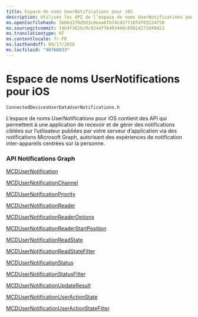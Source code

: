 ```yaml
---
title: Espace de noms UserNotifications pour iOS
description: Utilisez les API de l’espace de noms UserNotifications pour iOS pour recevoir et gérer les notifications utilisateur publiées par votre serveur d’application via Microsoft Graph Notifications.
ms.openlocfilehash: 5b66d370d503c0eaa6fb74c92ff10f4f03224f50
ms.sourcegitcommit: 14b4f362bc0c924dff6493490c80624273d49d23
ms.translationtype: HT
ms.contentlocale: fr-FR
ms.lasthandoff: 09/17/2020
ms.locfileid: "90760833"
---
```

# <a name="usernotifications-namespace-for-ios"></a>Espace de noms UserNotifications pour iOS

```
ConnectedDevicesUserDataUserNotifications.h
```

L’espace de noms UserNotifications pour iOS contient des API qui permettent à une application de recevoir et de gérer des notifications ciblées sur l’utilisateur publiées par votre serveur d’application via des notifications Microsoft Graph, autorisant des expériences de notification inter-appareils centrées sur la personne. 

### <a name="graph-notifications-apis"></a>API Notifications Graph

[MCDUserNotification](MCDUserNotification.md)

[MCDUserNotificationChannel](MCDUserNotificationChannel.md)

[MCDUserNotificationPriority](MCDUserNotificationPriority.md)

[MCDUserNotificationReader](MCDUserNotificationReader.md)

[MCDUserNotificationReaderOptions](MCDUserNotificationReaderOptions.md)

[MCDUserNotificationReaderStartPosition](MCDUserNotificationReaderStartPosition.md)

[MCDUserNotificationReadState](MCDUserNotificationReadState.md)

[MCDUserNotificationReadStateFilter](MCDUserNotificationReadStateFilter.md)

[MCDUserNotificationStatus](MCDUserNotificationStatus.md)

[MCDUserNotificationStatusFilter](MCDUserNotificationStatusFilter.md)

[MCDUserNotificationUpdateResult](MCDUserNotificationUpdateResult.md)

[MCDUserNotificationUserActionState](MCDUserNotificationUserActionState.md)

[MCDUserNotificationUserActionStateFilter](MCDUserNotificationUserActionStateFilter.md)
